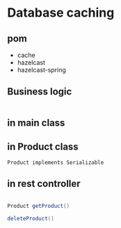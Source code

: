 # Database caching

## pom

+ cache
+ hazelcast
+ hazelcast-spring

## Business logic

``` java

```

## in main class

## in Product class

`Product implements Serializable`

## in rest controller

``` java

Product getProduct()

deleteProduct() 
```